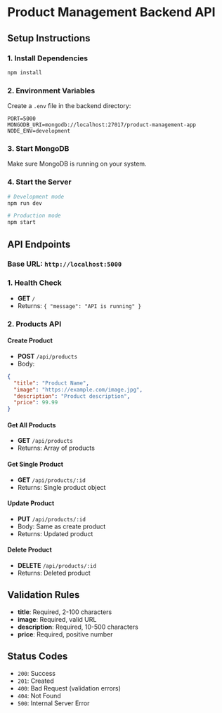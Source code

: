 # Product Management Backend API

## Setup Instructions

### 1. Install Dependencies
```bash
npm install
```

### 2. Environment Variables
Create a `.env` file in the backend directory:
```
PORT=5000
MONGODB_URI=mongodb://localhost:27017/product-management-app
NODE_ENV=development
```

### 3. Start MongoDB
Make sure MongoDB is running on your system.

### 4. Start the Server
```bash
# Development mode
npm run dev

# Production mode
npm start
```

## API Endpoints

### Base URL: `http://localhost:5000`

### 1. Health Check
- **GET** `/`
- Returns: `{ "message": "API is running" }`

### 2. Products API

#### Create Product
- **POST** `/api/products`
- Body:
```json
{
  "title": "Product Name",
  "image": "https://example.com/image.jpg",
  "description": "Product description",
  "price": 99.99
}
```

#### Get All Products
- **GET** `/api/products`
- Returns: Array of products

#### Get Single Product
- **GET** `/api/products/:id`
- Returns: Single product object

#### Update Product
- **PUT** `/api/products/:id`
- Body: Same as create product
- Returns: Updated product

#### Delete Product
- **DELETE** `/api/products/:id`
- Returns: Deleted product

## Validation Rules

- **title**: Required, 2-100 characters
- **image**: Required, valid URL
- **description**: Required, 10-500 characters
- **price**: Required, positive number

## Status Codes

- `200`: Success
- `201`: Created
- `400`: Bad Request (validation errors)
- `404`: Not Found
- `500`: Internal Server Error 